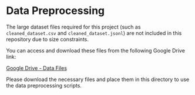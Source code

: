 # Data Preprocessing

The large dataset files required for this project (such as `cleaned_dataset.csv` and `cleaned_dataset.jsonl`) are not included in this repository due to size constraints.

You can access and download these files from the following Google Drive link:

[Google Drive - Data Files](https://drive.google.com/drive/folders/1NVf9f2sNx6-ciynRBGRJrx59HJbVwULg?usp=share_link)

Please download the necessary files and place them in this directory to use the data preprocessing scripts. 